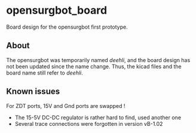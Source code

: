 # opensurgbot_board

Board design for the opensurgbot first prototype.

## About

The opensurgbot was temporarily named _deehli_, and the board design has not been updated since the name change. Thus, the kicad files and the board name still refer to _deehli_.

## Known issues
For ZDT ports, 15V and Gnd ports are swapped !
- The 15-5V DC-DC regulator is rather hard to find, used another one
- Several trace connections were forgotten in version vB-1.02